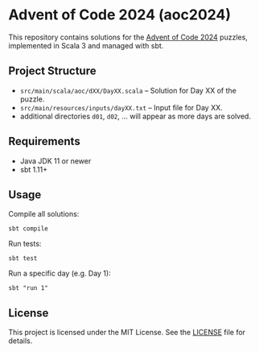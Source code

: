 # Advent of Code 2024 (aoc2024)

This repository contains solutions for the [Advent of Code 2024](https://adventofcode.com/2024) puzzles, implemented in Scala 3 and managed with sbt.

## Project Structure

- `src/main/scala/aoc/dXX/DayXX.scala` – Solution for Day XX of the puzzle.
- `src/main/resources/inputs/dayXX.txt` – Input file for Day XX.
- additional directories `d01`, `d02`, ... will appear as more days are solved.

## Requirements

- Java JDK 11 or newer
- sbt 1.11+

## Usage

Compile all solutions:

```shell
sbt compile
```

Run tests:

```shell
sbt test
```

Run a specific day (e.g. Day 1):

```shell
sbt "run 1"
```

## License

This project is licensed under the MIT License. See the [LICENSE](LICENSE) file for details.
